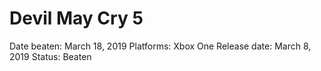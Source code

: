 # Devil May Cry 5

Date beaten: March 18, 2019
Platforms: Xbox One
Release date: March 8, 2019
Status: Beaten